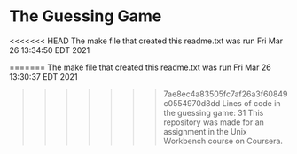 # The Guessing Game  
<<<<<<< HEAD
The make file that created this readme.txt was run Fri Mar 26 13:34:50 EDT 2021  

=======
The make file that created this readme.txt was run Fri Mar 26 13:30:37 EDT 2021  
>>>>>>> 7ae8ec4a83505fc7af26a3f60849c0554970d8dd
Lines of code in the guessing game: 
      31
This repository was made for an assignment in the Unix Workbench course on Coursera.
